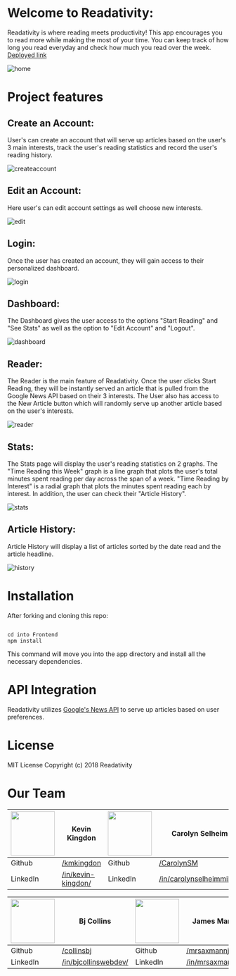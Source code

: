 # Welcome to Readativity:
Readativity is where reading meets productivity! This app encourages you to read more while making the most of your time. You can keep track of how long you read everyday and check how much you read over the week.
[Deployed link](https://readativity-app.herokuapp.com/)

![home](https://user-images.githubusercontent.com/26389841/35991086-44684720-0cc3-11e8-8dea-217afda081e8.jpg)

# Project features
## Create an Account:
User's can create an account that will serve up articles based on the user's 3 main interests, track the user's reading statistics and record the user's reading history.

![createaccount](https://user-images.githubusercontent.com/26389841/35991021-1ec1e1fc-0cc3-11e8-8dca-8bd9d1d23e86.gif)

## Edit an Account:
Here user's can edit account settings as well choose new interests.

![edit](https://user-images.githubusercontent.com/26389841/35990895-c4bc55fc-0cc2-11e8-8bb5-f16e4008a94c.gif)

## Login:
Once the user has created an account, they will gain access to their personalized dashboard.

![login](https://user-images.githubusercontent.com/26389841/35990941-ea29dec2-0cc2-11e8-88c8-fdc8acdc4316.gif)

## Dashboard:
The Dashboard gives the user access to the options "Start Reading" and "See Stats" as well as the option to "Edit Account" and "Logout".

![dashboard](https://user-images.githubusercontent.com/26389841/35991049-329625da-0cc3-11e8-96d1-130db7d332b8.jpg)

## Reader:
The Reader is the main feature of Readativity.  Once the user clicks Start Reading, they will be instantly served an article that is pulled from the Google News API based on their 3 interests.  The User also has access to the New Article button which will randomly serve up another article based on the user's interests.

![reader](https://user-images.githubusercontent.com/26389841/35990976-006ec378-0cc3-11e8-9314-c90d24ac81fc.gif)

## Stats:
The Stats page will display the user's reading statistics on 2 graphs.  The "Time Reading this Week" graph is a line graph that plots the user's total minutes spent reading per day across the span of a week.  "Time Reading by Interest" is a radial graph that plots the minutes spent reading each by interest.  In addition, the user can check their "Article History".

![stats](https://user-images.githubusercontent.com/26389841/35991887-dc0fc290-0cc5-11e8-86ef-bc4ef6d24a9b.gif)

## Article History:
Article History will display a list of articles sorted by the date read and the article headline.

![history](https://user-images.githubusercontent.com/26389841/35991862-c55eb844-0cc5-11e8-9148-48f1cd5e684a.gif)

# Installation
After forking and cloning this repo:
```

cd into Frontend
npm install

```
This command will move you into the app directory and install all the necessary dependencies.

# API Integration
Readativity utilizes [Google's News API](https://newsapi.org/s/google-news-api) to serve up articles based on user preferences.


# License
MIT License Copyright (c) 2018 Readativity

# Our Team

|<img src="https://user-images.githubusercontent.com/32685092/35702971-d0b4e966-0757-11e8-8098-c2819dff5e58.png" width="100"> | Kevin Kingdon    | <img src="https://user-images.githubusercontent.com/32685092/35991335-224fec00-0cc4-11e8-8b53-3d900d4eb770.png" width="100"> | Carolyn Selheim |
| ------------- | ------------- | ------------- | ------------- |
| Github | [/kmkingdon](https://github.com/kmkingdon) | Github | [/CarolynSM](https://github.com/CarolynSM) |
| LinkedIn   | [/in/kevin-kingdon/](https://www.linkedin.com/in/kevin-kingdon/) | LinkedIn   | [/in/carolynselheimmiller/](https://www.linkedin.com/in/carolynselheimmiller/) |


|<img src="https://user-images.githubusercontent.com/32685092/35991351-3021c8c6-0cc4-11e8-9797-7d36a5ed83b0.png" width="100"> | Bj Collins   | <img src="https://user-images.githubusercontent.com/32685092/35991367-3e12abb2-0cc4-11e8-93a4-9da6ab4b00a8.jpg" width="100"> | James Mann|
| ------------- | ------------- | ------------- | ------------- |
| Github| [/collinsbj](https://github.com/collinsbj) | Github| [/mrsaxmannjr](https://github.com/mrsaxmannjr) |
| LinkedIn   | [/in/bjcollinswebdev/](https://www.linkedin.com/in/bjcollinswebdev/) | LinkedIn   | [/in/mrsaxmannjr/](https://www.linkedin.com/in/mrsaxmannjr/) |
